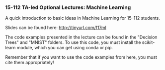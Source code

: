 ### 15-112 TA-led Optional Lectures: Machine Learning ###

A quick introduction to basic ideas in Machine Learning for 15-112 students.

Slides can be found here: http://tinyurl.com/f17ml

The code examples presented in the lecture can be found in the "Decision Trees" and "MNIST" folders. To use this code, you must install the scikit-learn module, which you can get using conda or pip.

Remember that if you want to use the code examples from here, you must cite them appropriately!
